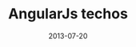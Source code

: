 ---
layout: post.hbs
date: '2013-07-20'
title: AngularJs techos
categories: [ecrits, presentation]
tags: [angularJs]
resume: Présentation d'AngularJs à l'équipe technique d'ITK
images: ["presentation/angularjs-logo.png"]
directLink: "http://manland.github.io/slides-angularjs/tech/"
---